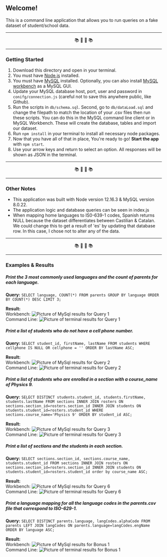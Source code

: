 ## Welcome!
This is a command line application that allows you to run queries on a fake dataset of student/school data.

---

<div align="center"> 📚 📓 📓 📚 </div>

---

### Getting Started

1. Download this directory and open in your terminal.
2. You must have [Node.js](https://nodejs.org/) installed.
3. You must have [MySQL](https://dev.mysql.com/downloads/mysql) installed. Optionally, you can also install [MySQL workbench](https://dev.mysql.com/downloads/workbench/) as a MySQL GUI.
4. Update your MySQL database host, port, user and password in `conifg/connection.js` (careful not to save this anywhere public, like Github).
5. Run the scripts in `db/schema.sql`. Second, go to `db/dataLoad.sql` and change the filepath to match the location of your .csv files then run these scripts. You can do this in the MySQL command line client or in MySQL Workbench. These will create the database, tables and import our dataset.
6. Run `npm install` in your terminal to install all necessary node packages.
7. Now that you have all of that in place, You're ready to go! **Start the app** with `npm start`.
8. Use your arrow keys and return to select an option. All responses will be shown as JSON in the terminal.

---

<div align="center"> 📚 📓 📓 📚 </div>

---

### Other Notes

- This application was built with Node version 12.16.3 & MySQL version 8.0.22.
- The application logic and database queries can be seen in index.js
- When mapping home languages to IS0-639-1 codes, Spanish returns NULL because the dataset differentiates between Castilian & Catalan. We could change this to get a result of 'es' by updating that database row. In this case, I chose not to alter any of the data.

---

<div align="center"> 📚 📓 📓 📚 </div>

---

### Examples & Results

##### Print the 3 most commonly used languages and the count of parents for each language.

**Query:** `SELECT language, COUNT(*) FROM parents GROUP BY language ORDER BY COUNT(*) DESC LIMIT 3;`

**Result:**  
Workbench: ![Picture of MySql results for Query 1](/assets/pictures/Q1.png)  
Command Line: ![Picture of terminal results for Query 1](/assets/pictures/Q1Term.png)  

##### Print a list of students who do not have a cell phone number.

**Query:** `SELECT student_id, firstName, lastName FROM students WHERE cellphone IS NULL OR cellphone = '' ORDER BY lastName ASC;`

**Result:**  
Workbench: ![Picture of MySql results for Query 2](/assets/pictures/Q2.png)  
Command Line: ![Picture of terminal results for Query 2](/assets/pictures/Q2Term.png)  

##### Print a list of students who are enrolled in a section with a course_name of Physics 9.

**Query:** `SELECT DISTINCT students.student_id, students.firstName, students.lastName FROM sections INNER JOIN rosters ON sections.section_id=rosters.section_id INNER JOIN students ON students.student_id=rosters.student_id WHERE sections.course_name='Physics 9' ORDER BY student_id ASC;`

**Result:**    
Workbench: ![Picture of MySql results for Query 3](/assets/pictures/Q3.png)    
Command Line: ![Picture of terminal results for Query 3](/assets/pictures/Q3Term.png)  

##### Print a list of sections and the students in each section.

**Query:** `SELECT sections.section_id, sections.course_name, students.student_id FROM sections INNER JOIN rosters ON sections.section_id=rosters.section_id INNER JOIN students ON students.student_id=rosters.student_id order by course_name ASC;`

**Result:**  
Workbench: ![Picture of MySql results for Query 6](/assets/pictures/Q6.png)  
Command Line: ![Picture of terminal results for Query 6](/assets/pictures/Q6Term.png)

##### Print a language mapping for all the language codes in the parents.csv file that correspond to ISO-629-1.

**Query:** `SELECT DISTINCT parents.language, langCodes.alphaCode FROM parents LEFT JOIN langCodes ON parents.language=langCodes.engName ORDER BY language ASC;`

**Result:**  
Workbench: ![Picture of MySql results for Bonus 1](/assets/pictures/bonus.png)  
Command Line: ![Picture of terminal results for Bonus 1](/assets/pictures/BonusTerm.png)  


